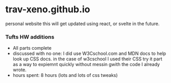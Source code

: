 # trav-xeno.github.io
personal website this will get updated using react, or svelte in the future.

### Tufts HW additions
  * All parts complete
  * discussed with no one: I did use W3Cschool.com and MDN docs to help look up CSS docs. in the case of w3cschool I used their CSS try it part as a way to expiemnt quickly without messin gwith the code I already wrote.
  * hours spent: 8 hours (lots and lots of css tweaks)

